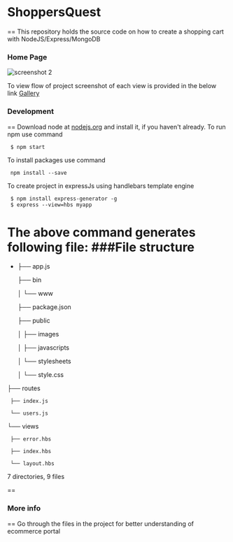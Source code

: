 # ShoppersQuest
==
This repository holds the source code on how to create a shopping cart with NodeJS/Express/MongoDB

### Home Page
![screenshot 2](https://cloud.githubusercontent.com/assets/23045744/22209687/6fba1968-e1ad-11e6-9587-0a82fc12d437.png)

To view flow of project screenshot of each view is provided in the below link
[Gallery](https://github.com/shruthi-panjala/ShoppersQuest/issues/1)

### Development
==
Download node at [nodejs.org](https://nodejs.org/en/) and install it, if you haven't already.
To run npm use command

     $ npm start

To install packages use command

     npm install --save

To create project in expressJs using handlebars template engine

     $ npm install express-generator -g
     $ express --view=hbs myapp

The above command generates following file:
###File structure
==

 - ├── app.js
 
   ├── bin
 
   │   └── www
 
   ├── package.json
 
   ├── public
 
     │   ├── images
     
     │   ├── javascripts
     
     │   └── stylesheets
     
     │       └── style.css
     
  ├── routes
  
     ├── index.js
  
     └── users.js
     
  └── views
  
     ├── error.hbs
     
     ├── index.hbs
     
     └── layout.hbs
   
7 directories, 9 files

==
### More info
==
Go through the files in the project for better understanding of ecommerce portal
